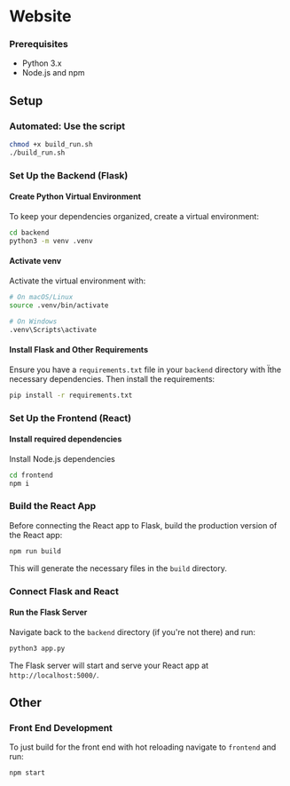 # Website

### Prerequisites

- Python 3.x
- Node.js and npm

## Setup 
### Automated: Use the script 
```bash
chmod +x build_run.sh        
./build_run.sh                                                                                                                                                            ─╯```
```

### Set Up the Backend (Flask)

#### Create Python Virtual Environment
To keep your dependencies organized, create a virtual environment:
```bash
cd backend  
python3 -m venv .venv
```

#### Activate venv
Activate the virtual environment with:
```bash
# On macOS/Linux
source .venv/bin/activate

# On Windows
.venv\Scripts\activate
```

#### Install Flask and Other Requirements
Ensure you have a `requirements.txt` file in your `backend` directory with Ïthe necessary dependencies. Then install the requirements:
```bash
pip install -r requirements.txt
```

### Set Up the Frontend (React)

#### Install required dependencies
Install Node.js dependencies
```bash
cd frontend
npm i
```

### Build the React App
Before connecting the React app to Flask, build the production version of the React app:
```bash
npm run build
```
This will generate the necessary files in the `build` directory.

### Connect Flask and React

#### Run the Flask Server
Navigate back to the `backend` directory (if you're not there) and run:
```bash
python3 app.py
```
The Flask server will start and serve your React app at `http://localhost:5000/`.

## Other
### Front End Development
To just build for the front end with hot reloading navigate to `frontend` and run:
```bash
npm start
```